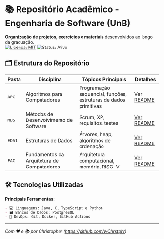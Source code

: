 # 📚 Repositório Acadêmico - Engenharia de Software (UnB)

**Organização de projetos, exercícios e materiais** desenvolvidos ao longo da graduação.  
[![Licença: MIT](https://img.shields.io/badge/Licença-MIT-blue.svg)](LICENSE)
![Status: Ativo](https://img.shields.io/badge/Status-Ativo-brightgreen)
       


## 🗂️ Estrutura do Repositório

| Pasta | Disciplina                  | Tópicos Principais                     | Detalhes                   |
|-------|-----------------------------|----------------------------------------|----------------------------|
| `APC` | Algoritmos para Computadores | Programação sequencial, funções, estruturas de dados primitivas  | [Ver README](./APC/README.md) |
| `MDS` | Métodos de Desenvolvimento de Software  | Scrum, XP, requisitos, testes    | [Ver README](./MDS/README.md) |
| `EDA1` | Estruturas de Dados         | Árvores, heap, algoritmos de ordenação | [Ver README](./EDA1/README.md) |
| `FAC` | Fundamentos da Arquitetura de Computadores   | Arquitetura computacional, memória, RISC-V | [Ver README](./FAC/README.md) |

## 🛠️ Tecnologias Utilizadas

**Principais Ferramentas**:  
```markdown
- 💻 Linguagens: Java, C, TypeScript e Python
- 🗃️ Bancos de Dados: PostgreSQL
- 🔧 DevOps: Git, Docker, GitHub Actions
```
---
*Com ❤️ e 📚 por Christopher (https://github.com/wChrstphr)*